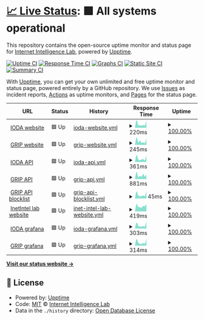 # [📈 Live Status](https://InetIntel.github.io/service-monitoring): <!--live status--> **🟩 All systems operational**

This repository contains the open-source uptime monitor and status page for [Internet Intelligence Lab](http://inetintel.org), powered by [Upptime](https://github.com/upptime/upptime).

[![Uptime CI](https://github.com/InetIntel/service-monitoring/workflows/Uptime%20CI/badge.svg)](https://github.com/InetIntel/service-monitoring/actions?query=workflow%3A%22Uptime+CI%22)
[![Response Time CI](https://github.com/InetIntel/service-monitoring/workflows/Response%20Time%20CI/badge.svg)](https://github.com/InetIntel/service-monitoring/actions?query=workflow%3A%22Response+Time+CI%22)
[![Graphs CI](https://github.com/InetIntel/service-monitoring/workflows/Graphs%20CI/badge.svg)](https://github.com/InetIntel/service-monitoring/actions?query=workflow%3A%22Graphs+CI%22)
[![Static Site CI](https://github.com/InetIntel/service-monitoring/workflows/Static%20Site%20CI/badge.svg)](https://github.com/InetIntel/service-monitoring/actions?query=workflow%3A%22Static+Site+CI%22)
[![Summary CI](https://github.com/InetIntel/service-monitoring/workflows/Summary%20CI/badge.svg)](https://github.com/InetIntel/service-monitoring/actions?query=workflow%3A%22Summary+CI%22)

With [Upptime](https://upptime.js.org), you can get your own unlimited and free uptime monitor and status page, powered entirely by a GitHub repository. We use [Issues](https://github.com/InetIntel/service-monitoring/issues) as incident reports, [Actions](https://github.com/InetIntel/service-monitoring/actions) as uptime monitors, and [Pages](https://InetIntel.github.io/service-monitoring) for the status page.

<!--start: status pages-->
<!-- This summary is generated by Upptime (https://github.com/upptime/upptime) -->
<!-- Do not edit this manually, your changes will be overwritten -->
<!-- prettier-ignore -->
| URL | Status | History | Response Time | Uptime |
| --- | ------ | ------- | ------------- | ------ |
| <img alt="" src="https://icons.duckduckgo.com/ip3/ioda.inetintel.cc.gatech.edu.ico" height="13"> [IODA website](https://ioda.inetintel.cc.gatech.edu) | 🟩 Up | [ioda-website.yml](https://github.com/InetIntel/service-monitoring/commits/HEAD/history/ioda-website.yml) | <details><summary><img alt="Response time graph" src="./graphs/ioda-website/response-time-week.png" height="20"> 220ms</summary><br><a href="https://InetIntel.github.io/service-monitoring/history/ioda-website"><img alt="Response time 281" src="https://img.shields.io/endpoint?url=https%3A%2F%2Fraw.githubusercontent.com%2FInetIntel%2Fservice-monitoring%2FHEAD%2Fapi%2Fioda-website%2Fresponse-time.json"></a><br><a href="https://InetIntel.github.io/service-monitoring/history/ioda-website"><img alt="24-hour response time 402" src="https://img.shields.io/endpoint?url=https%3A%2F%2Fraw.githubusercontent.com%2FInetIntel%2Fservice-monitoring%2FHEAD%2Fapi%2Fioda-website%2Fresponse-time-day.json"></a><br><a href="https://InetIntel.github.io/service-monitoring/history/ioda-website"><img alt="7-day response time 220" src="https://img.shields.io/endpoint?url=https%3A%2F%2Fraw.githubusercontent.com%2FInetIntel%2Fservice-monitoring%2FHEAD%2Fapi%2Fioda-website%2Fresponse-time-week.json"></a><br><a href="https://InetIntel.github.io/service-monitoring/history/ioda-website"><img alt="30-day response time 249" src="https://img.shields.io/endpoint?url=https%3A%2F%2Fraw.githubusercontent.com%2FInetIntel%2Fservice-monitoring%2FHEAD%2Fapi%2Fioda-website%2Fresponse-time-month.json"></a><br><a href="https://InetIntel.github.io/service-monitoring/history/ioda-website"><img alt="1-year response time 281" src="https://img.shields.io/endpoint?url=https%3A%2F%2Fraw.githubusercontent.com%2FInetIntel%2Fservice-monitoring%2FHEAD%2Fapi%2Fioda-website%2Fresponse-time-year.json"></a></details> | <details><summary><a href="https://InetIntel.github.io/service-monitoring/history/ioda-website">100.00%</a></summary><a href="https://InetIntel.github.io/service-monitoring/history/ioda-website"><img alt="All-time uptime 98.77%" src="https://img.shields.io/endpoint?url=https%3A%2F%2Fraw.githubusercontent.com%2FInetIntel%2Fservice-monitoring%2FHEAD%2Fapi%2Fioda-website%2Fuptime.json"></a><br><a href="https://InetIntel.github.io/service-monitoring/history/ioda-website"><img alt="24-hour uptime 100.00%" src="https://img.shields.io/endpoint?url=https%3A%2F%2Fraw.githubusercontent.com%2FInetIntel%2Fservice-monitoring%2FHEAD%2Fapi%2Fioda-website%2Fuptime-day.json"></a><br><a href="https://InetIntel.github.io/service-monitoring/history/ioda-website"><img alt="7-day uptime 100.00%" src="https://img.shields.io/endpoint?url=https%3A%2F%2Fraw.githubusercontent.com%2FInetIntel%2Fservice-monitoring%2FHEAD%2Fapi%2Fioda-website%2Fuptime-week.json"></a><br><a href="https://InetIntel.github.io/service-monitoring/history/ioda-website"><img alt="30-day uptime 92.99%" src="https://img.shields.io/endpoint?url=https%3A%2F%2Fraw.githubusercontent.com%2FInetIntel%2Fservice-monitoring%2FHEAD%2Fapi%2Fioda-website%2Fuptime-month.json"></a><br><a href="https://InetIntel.github.io/service-monitoring/history/ioda-website"><img alt="1-year uptime 98.77%" src="https://img.shields.io/endpoint?url=https%3A%2F%2Fraw.githubusercontent.com%2FInetIntel%2Fservice-monitoring%2FHEAD%2Fapi%2Fioda-website%2Fuptime-year.json"></a></details>
| <img alt="" src="https://icons.duckduckgo.com/ip3/grip.inetintel.cc.gatech.edu.ico" height="13"> [GRIP website](https://grip.inetintel.cc.gatech.edu) | 🟩 Up | [grip-website.yml](https://github.com/InetIntel/service-monitoring/commits/HEAD/history/grip-website.yml) | <details><summary><img alt="Response time graph" src="./graphs/grip-website/response-time-week.png" height="20"> 245ms</summary><br><a href="https://InetIntel.github.io/service-monitoring/history/grip-website"><img alt="Response time 268" src="https://img.shields.io/endpoint?url=https%3A%2F%2Fraw.githubusercontent.com%2FInetIntel%2Fservice-monitoring%2FHEAD%2Fapi%2Fgrip-website%2Fresponse-time.json"></a><br><a href="https://InetIntel.github.io/service-monitoring/history/grip-website"><img alt="24-hour response time 410" src="https://img.shields.io/endpoint?url=https%3A%2F%2Fraw.githubusercontent.com%2FInetIntel%2Fservice-monitoring%2FHEAD%2Fapi%2Fgrip-website%2Fresponse-time-day.json"></a><br><a href="https://InetIntel.github.io/service-monitoring/history/grip-website"><img alt="7-day response time 245" src="https://img.shields.io/endpoint?url=https%3A%2F%2Fraw.githubusercontent.com%2FInetIntel%2Fservice-monitoring%2FHEAD%2Fapi%2Fgrip-website%2Fresponse-time-week.json"></a><br><a href="https://InetIntel.github.io/service-monitoring/history/grip-website"><img alt="30-day response time 425" src="https://img.shields.io/endpoint?url=https%3A%2F%2Fraw.githubusercontent.com%2FInetIntel%2Fservice-monitoring%2FHEAD%2Fapi%2Fgrip-website%2Fresponse-time-month.json"></a><br><a href="https://InetIntel.github.io/service-monitoring/history/grip-website"><img alt="1-year response time 268" src="https://img.shields.io/endpoint?url=https%3A%2F%2Fraw.githubusercontent.com%2FInetIntel%2Fservice-monitoring%2FHEAD%2Fapi%2Fgrip-website%2Fresponse-time-year.json"></a></details> | <details><summary><a href="https://InetIntel.github.io/service-monitoring/history/grip-website">100.00%</a></summary><a href="https://InetIntel.github.io/service-monitoring/history/grip-website"><img alt="All-time uptime 98.02%" src="https://img.shields.io/endpoint?url=https%3A%2F%2Fraw.githubusercontent.com%2FInetIntel%2Fservice-monitoring%2FHEAD%2Fapi%2Fgrip-website%2Fuptime.json"></a><br><a href="https://InetIntel.github.io/service-monitoring/history/grip-website"><img alt="24-hour uptime 100.00%" src="https://img.shields.io/endpoint?url=https%3A%2F%2Fraw.githubusercontent.com%2FInetIntel%2Fservice-monitoring%2FHEAD%2Fapi%2Fgrip-website%2Fuptime-day.json"></a><br><a href="https://InetIntel.github.io/service-monitoring/history/grip-website"><img alt="7-day uptime 100.00%" src="https://img.shields.io/endpoint?url=https%3A%2F%2Fraw.githubusercontent.com%2FInetIntel%2Fservice-monitoring%2FHEAD%2Fapi%2Fgrip-website%2Fuptime-week.json"></a><br><a href="https://InetIntel.github.io/service-monitoring/history/grip-website"><img alt="30-day uptime 86.66%" src="https://img.shields.io/endpoint?url=https%3A%2F%2Fraw.githubusercontent.com%2FInetIntel%2Fservice-monitoring%2FHEAD%2Fapi%2Fgrip-website%2Fuptime-month.json"></a><br><a href="https://InetIntel.github.io/service-monitoring/history/grip-website"><img alt="1-year uptime 98.02%" src="https://img.shields.io/endpoint?url=https%3A%2F%2Fraw.githubusercontent.com%2FInetIntel%2Fservice-monitoring%2FHEAD%2Fapi%2Fgrip-website%2Fuptime-year.json"></a></details>
| <img alt="" src="https://icons.duckduckgo.com/ip3/api.ioda.inetintel.cc.gatech.edu.ico" height="13"> [IODA API](https://api.ioda.inetintel.cc.gatech.edu/v2/) | 🟩 Up | [ioda-api.yml](https://github.com/InetIntel/service-monitoring/commits/HEAD/history/ioda-api.yml) | <details><summary><img alt="Response time graph" src="./graphs/ioda-api/response-time-week.png" height="20"> 361ms</summary><br><a href="https://InetIntel.github.io/service-monitoring/history/ioda-api"><img alt="Response time 512" src="https://img.shields.io/endpoint?url=https%3A%2F%2Fraw.githubusercontent.com%2FInetIntel%2Fservice-monitoring%2FHEAD%2Fapi%2Fioda-api%2Fresponse-time.json"></a><br><a href="https://InetIntel.github.io/service-monitoring/history/ioda-api"><img alt="24-hour response time 648" src="https://img.shields.io/endpoint?url=https%3A%2F%2Fraw.githubusercontent.com%2FInetIntel%2Fservice-monitoring%2FHEAD%2Fapi%2Fioda-api%2Fresponse-time-day.json"></a><br><a href="https://InetIntel.github.io/service-monitoring/history/ioda-api"><img alt="7-day response time 361" src="https://img.shields.io/endpoint?url=https%3A%2F%2Fraw.githubusercontent.com%2FInetIntel%2Fservice-monitoring%2FHEAD%2Fapi%2Fioda-api%2Fresponse-time-week.json"></a><br><a href="https://InetIntel.github.io/service-monitoring/history/ioda-api"><img alt="30-day response time 523" src="https://img.shields.io/endpoint?url=https%3A%2F%2Fraw.githubusercontent.com%2FInetIntel%2Fservice-monitoring%2FHEAD%2Fapi%2Fioda-api%2Fresponse-time-month.json"></a><br><a href="https://InetIntel.github.io/service-monitoring/history/ioda-api"><img alt="1-year response time 512" src="https://img.shields.io/endpoint?url=https%3A%2F%2Fraw.githubusercontent.com%2FInetIntel%2Fservice-monitoring%2FHEAD%2Fapi%2Fioda-api%2Fresponse-time-year.json"></a></details> | <details><summary><a href="https://InetIntel.github.io/service-monitoring/history/ioda-api">100.00%</a></summary><a href="https://InetIntel.github.io/service-monitoring/history/ioda-api"><img alt="All-time uptime 98.77%" src="https://img.shields.io/endpoint?url=https%3A%2F%2Fraw.githubusercontent.com%2FInetIntel%2Fservice-monitoring%2FHEAD%2Fapi%2Fioda-api%2Fuptime.json"></a><br><a href="https://InetIntel.github.io/service-monitoring/history/ioda-api"><img alt="24-hour uptime 100.00%" src="https://img.shields.io/endpoint?url=https%3A%2F%2Fraw.githubusercontent.com%2FInetIntel%2Fservice-monitoring%2FHEAD%2Fapi%2Fioda-api%2Fuptime-day.json"></a><br><a href="https://InetIntel.github.io/service-monitoring/history/ioda-api"><img alt="7-day uptime 100.00%" src="https://img.shields.io/endpoint?url=https%3A%2F%2Fraw.githubusercontent.com%2FInetIntel%2Fservice-monitoring%2FHEAD%2Fapi%2Fioda-api%2Fuptime-week.json"></a><br><a href="https://InetIntel.github.io/service-monitoring/history/ioda-api"><img alt="30-day uptime 93.01%" src="https://img.shields.io/endpoint?url=https%3A%2F%2Fraw.githubusercontent.com%2FInetIntel%2Fservice-monitoring%2FHEAD%2Fapi%2Fioda-api%2Fuptime-month.json"></a><br><a href="https://InetIntel.github.io/service-monitoring/history/ioda-api"><img alt="1-year uptime 98.77%" src="https://img.shields.io/endpoint?url=https%3A%2F%2Fraw.githubusercontent.com%2FInetIntel%2Fservice-monitoring%2FHEAD%2Fapi%2Fioda-api%2Fuptime-year.json"></a></details>
| <img alt="" src="https://icons.duckduckgo.com/ip3/api.grip.inetintel.cc.gatech.edu.ico" height="13"> [GRIP API](https://api.grip.inetintel.cc.gatech.edu/json/events?length=10&start=0&ts_start=2023-05-01T00%3A00&ts_end=2023-05-02T00%3A00&event_type=submoas&full) | 🟩 Up | [grip-api.yml](https://github.com/InetIntel/service-monitoring/commits/HEAD/history/grip-api.yml) | <details><summary><img alt="Response time graph" src="./graphs/grip-api/response-time-week.png" height="20"> 881ms</summary><br><a href="https://InetIntel.github.io/service-monitoring/history/grip-api"><img alt="Response time 1024" src="https://img.shields.io/endpoint?url=https%3A%2F%2Fraw.githubusercontent.com%2FInetIntel%2Fservice-monitoring%2FHEAD%2Fapi%2Fgrip-api%2Fresponse-time.json"></a><br><a href="https://InetIntel.github.io/service-monitoring/history/grip-api"><img alt="24-hour response time 1045" src="https://img.shields.io/endpoint?url=https%3A%2F%2Fraw.githubusercontent.com%2FInetIntel%2Fservice-monitoring%2FHEAD%2Fapi%2Fgrip-api%2Fresponse-time-day.json"></a><br><a href="https://InetIntel.github.io/service-monitoring/history/grip-api"><img alt="7-day response time 881" src="https://img.shields.io/endpoint?url=https%3A%2F%2Fraw.githubusercontent.com%2FInetIntel%2Fservice-monitoring%2FHEAD%2Fapi%2Fgrip-api%2Fresponse-time-week.json"></a><br><a href="https://InetIntel.github.io/service-monitoring/history/grip-api"><img alt="30-day response time 864" src="https://img.shields.io/endpoint?url=https%3A%2F%2Fraw.githubusercontent.com%2FInetIntel%2Fservice-monitoring%2FHEAD%2Fapi%2Fgrip-api%2Fresponse-time-month.json"></a><br><a href="https://InetIntel.github.io/service-monitoring/history/grip-api"><img alt="1-year response time 1024" src="https://img.shields.io/endpoint?url=https%3A%2F%2Fraw.githubusercontent.com%2FInetIntel%2Fservice-monitoring%2FHEAD%2Fapi%2Fgrip-api%2Fresponse-time-year.json"></a></details> | <details><summary><a href="https://InetIntel.github.io/service-monitoring/history/grip-api">100.00%</a></summary><a href="https://InetIntel.github.io/service-monitoring/history/grip-api"><img alt="All-time uptime 97.97%" src="https://img.shields.io/endpoint?url=https%3A%2F%2Fraw.githubusercontent.com%2FInetIntel%2Fservice-monitoring%2FHEAD%2Fapi%2Fgrip-api%2Fuptime.json"></a><br><a href="https://InetIntel.github.io/service-monitoring/history/grip-api"><img alt="24-hour uptime 100.00%" src="https://img.shields.io/endpoint?url=https%3A%2F%2Fraw.githubusercontent.com%2FInetIntel%2Fservice-monitoring%2FHEAD%2Fapi%2Fgrip-api%2Fuptime-day.json"></a><br><a href="https://InetIntel.github.io/service-monitoring/history/grip-api"><img alt="7-day uptime 100.00%" src="https://img.shields.io/endpoint?url=https%3A%2F%2Fraw.githubusercontent.com%2FInetIntel%2Fservice-monitoring%2FHEAD%2Fapi%2Fgrip-api%2Fuptime-week.json"></a><br><a href="https://InetIntel.github.io/service-monitoring/history/grip-api"><img alt="30-day uptime 90.28%" src="https://img.shields.io/endpoint?url=https%3A%2F%2Fraw.githubusercontent.com%2FInetIntel%2Fservice-monitoring%2FHEAD%2Fapi%2Fgrip-api%2Fuptime-month.json"></a><br><a href="https://InetIntel.github.io/service-monitoring/history/grip-api"><img alt="1-year uptime 97.97%" src="https://img.shields.io/endpoint?url=https%3A%2F%2Fraw.githubusercontent.com%2FInetIntel%2Fservice-monitoring%2FHEAD%2Fapi%2Fgrip-api%2Fuptime-year.json"></a></details>
| <img alt="" src="https://icons.duckduckgo.com/ip3/api.grip.inetintel.cc.gatech.edu.ico" height="13"> [GRIP API blocklist](https://api.grip.inetintel.cc.gatech.edu/json/blocklist) | 🟩 Up | [grip-api-blocklist.yml](https://github.com/InetIntel/service-monitoring/commits/HEAD/history/grip-api-blocklist.yml) | <details><summary><img alt="Response time graph" src="./graphs/grip-api-blocklist/response-time-week.png" height="20"> 45ms</summary><br><a href="https://InetIntel.github.io/service-monitoring/history/grip-api-blocklist"><img alt="Response time 53" src="https://img.shields.io/endpoint?url=https%3A%2F%2Fraw.githubusercontent.com%2FInetIntel%2Fservice-monitoring%2FHEAD%2Fapi%2Fgrip-api-blocklist%2Fresponse-time.json"></a><br><a href="https://InetIntel.github.io/service-monitoring/history/grip-api-blocklist"><img alt="24-hour response time 84" src="https://img.shields.io/endpoint?url=https%3A%2F%2Fraw.githubusercontent.com%2FInetIntel%2Fservice-monitoring%2FHEAD%2Fapi%2Fgrip-api-blocklist%2Fresponse-time-day.json"></a><br><a href="https://InetIntel.github.io/service-monitoring/history/grip-api-blocklist"><img alt="7-day response time 45" src="https://img.shields.io/endpoint?url=https%3A%2F%2Fraw.githubusercontent.com%2FInetIntel%2Fservice-monitoring%2FHEAD%2Fapi%2Fgrip-api-blocklist%2Fresponse-time-week.json"></a><br><a href="https://InetIntel.github.io/service-monitoring/history/grip-api-blocklist"><img alt="30-day response time 49" src="https://img.shields.io/endpoint?url=https%3A%2F%2Fraw.githubusercontent.com%2FInetIntel%2Fservice-monitoring%2FHEAD%2Fapi%2Fgrip-api-blocklist%2Fresponse-time-month.json"></a><br><a href="https://InetIntel.github.io/service-monitoring/history/grip-api-blocklist"><img alt="1-year response time 53" src="https://img.shields.io/endpoint?url=https%3A%2F%2Fraw.githubusercontent.com%2FInetIntel%2Fservice-monitoring%2FHEAD%2Fapi%2Fgrip-api-blocklist%2Fresponse-time-year.json"></a></details> | <details><summary><a href="https://InetIntel.github.io/service-monitoring/history/grip-api-blocklist">100.00%</a></summary><a href="https://InetIntel.github.io/service-monitoring/history/grip-api-blocklist"><img alt="All-time uptime 98.02%" src="https://img.shields.io/endpoint?url=https%3A%2F%2Fraw.githubusercontent.com%2FInetIntel%2Fservice-monitoring%2FHEAD%2Fapi%2Fgrip-api-blocklist%2Fuptime.json"></a><br><a href="https://InetIntel.github.io/service-monitoring/history/grip-api-blocklist"><img alt="24-hour uptime 100.00%" src="https://img.shields.io/endpoint?url=https%3A%2F%2Fraw.githubusercontent.com%2FInetIntel%2Fservice-monitoring%2FHEAD%2Fapi%2Fgrip-api-blocklist%2Fuptime-day.json"></a><br><a href="https://InetIntel.github.io/service-monitoring/history/grip-api-blocklist"><img alt="7-day uptime 100.00%" src="https://img.shields.io/endpoint?url=https%3A%2F%2Fraw.githubusercontent.com%2FInetIntel%2Fservice-monitoring%2FHEAD%2Fapi%2Fgrip-api-blocklist%2Fuptime-week.json"></a><br><a href="https://InetIntel.github.io/service-monitoring/history/grip-api-blocklist"><img alt="30-day uptime 91.97%" src="https://img.shields.io/endpoint?url=https%3A%2F%2Fraw.githubusercontent.com%2FInetIntel%2Fservice-monitoring%2FHEAD%2Fapi%2Fgrip-api-blocklist%2Fuptime-month.json"></a><br><a href="https://InetIntel.github.io/service-monitoring/history/grip-api-blocklist"><img alt="1-year uptime 98.02%" src="https://img.shields.io/endpoint?url=https%3A%2F%2Fraw.githubusercontent.com%2FInetIntel%2Fservice-monitoring%2FHEAD%2Fapi%2Fgrip-api-blocklist%2Fuptime-year.json"></a></details>
| <img alt="" src="https://icons.duckduckgo.com/ip3/inetintel.cc.gatech.edu.ico" height="13"> [InetIntel lab website](https://inetintel.cc.gatech.edu/) | 🟩 Up | [inet-intel-lab-website.yml](https://github.com/InetIntel/service-monitoring/commits/HEAD/history/inet-intel-lab-website.yml) | <details><summary><img alt="Response time graph" src="./graphs/inet-intel-lab-website/response-time-week.png" height="20"> 419ms</summary><br><a href="https://InetIntel.github.io/service-monitoring/history/inet-intel-lab-website"><img alt="Response time 620" src="https://img.shields.io/endpoint?url=https%3A%2F%2Fraw.githubusercontent.com%2FInetIntel%2Fservice-monitoring%2FHEAD%2Fapi%2Finet-intel-lab-website%2Fresponse-time.json"></a><br><a href="https://InetIntel.github.io/service-monitoring/history/inet-intel-lab-website"><img alt="24-hour response time 561" src="https://img.shields.io/endpoint?url=https%3A%2F%2Fraw.githubusercontent.com%2FInetIntel%2Fservice-monitoring%2FHEAD%2Fapi%2Finet-intel-lab-website%2Fresponse-time-day.json"></a><br><a href="https://InetIntel.github.io/service-monitoring/history/inet-intel-lab-website"><img alt="7-day response time 419" src="https://img.shields.io/endpoint?url=https%3A%2F%2Fraw.githubusercontent.com%2FInetIntel%2Fservice-monitoring%2FHEAD%2Fapi%2Finet-intel-lab-website%2Fresponse-time-week.json"></a><br><a href="https://InetIntel.github.io/service-monitoring/history/inet-intel-lab-website"><img alt="30-day response time 465" src="https://img.shields.io/endpoint?url=https%3A%2F%2Fraw.githubusercontent.com%2FInetIntel%2Fservice-monitoring%2FHEAD%2Fapi%2Finet-intel-lab-website%2Fresponse-time-month.json"></a><br><a href="https://InetIntel.github.io/service-monitoring/history/inet-intel-lab-website"><img alt="1-year response time 620" src="https://img.shields.io/endpoint?url=https%3A%2F%2Fraw.githubusercontent.com%2FInetIntel%2Fservice-monitoring%2FHEAD%2Fapi%2Finet-intel-lab-website%2Fresponse-time-year.json"></a></details> | <details><summary><a href="https://InetIntel.github.io/service-monitoring/history/inet-intel-lab-website">100.00%</a></summary><a href="https://InetIntel.github.io/service-monitoring/history/inet-intel-lab-website"><img alt="All-time uptime 99.37%" src="https://img.shields.io/endpoint?url=https%3A%2F%2Fraw.githubusercontent.com%2FInetIntel%2Fservice-monitoring%2FHEAD%2Fapi%2Finet-intel-lab-website%2Fuptime.json"></a><br><a href="https://InetIntel.github.io/service-monitoring/history/inet-intel-lab-website"><img alt="24-hour uptime 100.00%" src="https://img.shields.io/endpoint?url=https%3A%2F%2Fraw.githubusercontent.com%2FInetIntel%2Fservice-monitoring%2FHEAD%2Fapi%2Finet-intel-lab-website%2Fuptime-day.json"></a><br><a href="https://InetIntel.github.io/service-monitoring/history/inet-intel-lab-website"><img alt="7-day uptime 100.00%" src="https://img.shields.io/endpoint?url=https%3A%2F%2Fraw.githubusercontent.com%2FInetIntel%2Fservice-monitoring%2FHEAD%2Fapi%2Finet-intel-lab-website%2Fuptime-week.json"></a><br><a href="https://InetIntel.github.io/service-monitoring/history/inet-intel-lab-website"><img alt="30-day uptime 99.09%" src="https://img.shields.io/endpoint?url=https%3A%2F%2Fraw.githubusercontent.com%2FInetIntel%2Fservice-monitoring%2FHEAD%2Fapi%2Finet-intel-lab-website%2Fuptime-month.json"></a><br><a href="https://InetIntel.github.io/service-monitoring/history/inet-intel-lab-website"><img alt="1-year uptime 99.37%" src="https://img.shields.io/endpoint?url=https%3A%2F%2Fraw.githubusercontent.com%2FInetIntel%2Fservice-monitoring%2FHEAD%2Fapi%2Finet-intel-lab-website%2Fuptime-year.json"></a></details>
| <img alt="" src="https://icons.duckduckgo.com/ip3/explore.ioda.inetintel.cc.gatech.edu.ico" height="13"> [IODA grafana](https://explore.ioda.inetintel.cc.gatech.edu) | 🟩 Up | [ioda-grafana.yml](https://github.com/InetIntel/service-monitoring/commits/HEAD/history/ioda-grafana.yml) | <details><summary><img alt="Response time graph" src="./graphs/ioda-grafana/response-time-week.png" height="20"> 303ms</summary><br><a href="https://InetIntel.github.io/service-monitoring/history/ioda-grafana"><img alt="Response time 609" src="https://img.shields.io/endpoint?url=https%3A%2F%2Fraw.githubusercontent.com%2FInetIntel%2Fservice-monitoring%2FHEAD%2Fapi%2Fioda-grafana%2Fresponse-time.json"></a><br><a href="https://InetIntel.github.io/service-monitoring/history/ioda-grafana"><img alt="24-hour response time 625" src="https://img.shields.io/endpoint?url=https%3A%2F%2Fraw.githubusercontent.com%2FInetIntel%2Fservice-monitoring%2FHEAD%2Fapi%2Fioda-grafana%2Fresponse-time-day.json"></a><br><a href="https://InetIntel.github.io/service-monitoring/history/ioda-grafana"><img alt="7-day response time 303" src="https://img.shields.io/endpoint?url=https%3A%2F%2Fraw.githubusercontent.com%2FInetIntel%2Fservice-monitoring%2FHEAD%2Fapi%2Fioda-grafana%2Fresponse-time-week.json"></a><br><a href="https://InetIntel.github.io/service-monitoring/history/ioda-grafana"><img alt="30-day response time 345" src="https://img.shields.io/endpoint?url=https%3A%2F%2Fraw.githubusercontent.com%2FInetIntel%2Fservice-monitoring%2FHEAD%2Fapi%2Fioda-grafana%2Fresponse-time-month.json"></a><br><a href="https://InetIntel.github.io/service-monitoring/history/ioda-grafana"><img alt="1-year response time 609" src="https://img.shields.io/endpoint?url=https%3A%2F%2Fraw.githubusercontent.com%2FInetIntel%2Fservice-monitoring%2FHEAD%2Fapi%2Fioda-grafana%2Fresponse-time-year.json"></a></details> | <details><summary><a href="https://InetIntel.github.io/service-monitoring/history/ioda-grafana">100.00%</a></summary><a href="https://InetIntel.github.io/service-monitoring/history/ioda-grafana"><img alt="All-time uptime 98.79%" src="https://img.shields.io/endpoint?url=https%3A%2F%2Fraw.githubusercontent.com%2FInetIntel%2Fservice-monitoring%2FHEAD%2Fapi%2Fioda-grafana%2Fuptime.json"></a><br><a href="https://InetIntel.github.io/service-monitoring/history/ioda-grafana"><img alt="24-hour uptime 100.00%" src="https://img.shields.io/endpoint?url=https%3A%2F%2Fraw.githubusercontent.com%2FInetIntel%2Fservice-monitoring%2FHEAD%2Fapi%2Fioda-grafana%2Fuptime-day.json"></a><br><a href="https://InetIntel.github.io/service-monitoring/history/ioda-grafana"><img alt="7-day uptime 100.00%" src="https://img.shields.io/endpoint?url=https%3A%2F%2Fraw.githubusercontent.com%2FInetIntel%2Fservice-monitoring%2FHEAD%2Fapi%2Fioda-grafana%2Fuptime-week.json"></a><br><a href="https://InetIntel.github.io/service-monitoring/history/ioda-grafana"><img alt="30-day uptime 93.03%" src="https://img.shields.io/endpoint?url=https%3A%2F%2Fraw.githubusercontent.com%2FInetIntel%2Fservice-monitoring%2FHEAD%2Fapi%2Fioda-grafana%2Fuptime-month.json"></a><br><a href="https://InetIntel.github.io/service-monitoring/history/ioda-grafana"><img alt="1-year uptime 98.79%" src="https://img.shields.io/endpoint?url=https%3A%2F%2Fraw.githubusercontent.com%2FInetIntel%2Fservice-monitoring%2FHEAD%2Fapi%2Fioda-grafana%2Fuptime-year.json"></a></details>
| <img alt="" src="https://icons.duckduckgo.com/ip3/explore.grip.inetintel.cc.gatech.edu.ico" height="13"> [GRIP grafana](https://explore.grip.inetintel.cc.gatech.edu) | 🟩 Up | [grip-grafana.yml](https://github.com/InetIntel/service-monitoring/commits/HEAD/history/grip-grafana.yml) | <details><summary><img alt="Response time graph" src="./graphs/grip-grafana/response-time-week.png" height="20"> 314ms</summary><br><a href="https://InetIntel.github.io/service-monitoring/history/grip-grafana"><img alt="Response time 574" src="https://img.shields.io/endpoint?url=https%3A%2F%2Fraw.githubusercontent.com%2FInetIntel%2Fservice-monitoring%2FHEAD%2Fapi%2Fgrip-grafana%2Fresponse-time.json"></a><br><a href="https://InetIntel.github.io/service-monitoring/history/grip-grafana"><img alt="24-hour response time 622" src="https://img.shields.io/endpoint?url=https%3A%2F%2Fraw.githubusercontent.com%2FInetIntel%2Fservice-monitoring%2FHEAD%2Fapi%2Fgrip-grafana%2Fresponse-time-day.json"></a><br><a href="https://InetIntel.github.io/service-monitoring/history/grip-grafana"><img alt="7-day response time 314" src="https://img.shields.io/endpoint?url=https%3A%2F%2Fraw.githubusercontent.com%2FInetIntel%2Fservice-monitoring%2FHEAD%2Fapi%2Fgrip-grafana%2Fresponse-time-week.json"></a><br><a href="https://InetIntel.github.io/service-monitoring/history/grip-grafana"><img alt="30-day response time 345" src="https://img.shields.io/endpoint?url=https%3A%2F%2Fraw.githubusercontent.com%2FInetIntel%2Fservice-monitoring%2FHEAD%2Fapi%2Fgrip-grafana%2Fresponse-time-month.json"></a><br><a href="https://InetIntel.github.io/service-monitoring/history/grip-grafana"><img alt="1-year response time 574" src="https://img.shields.io/endpoint?url=https%3A%2F%2Fraw.githubusercontent.com%2FInetIntel%2Fservice-monitoring%2FHEAD%2Fapi%2Fgrip-grafana%2Fresponse-time-year.json"></a></details> | <details><summary><a href="https://InetIntel.github.io/service-monitoring/history/grip-grafana">100.00%</a></summary><a href="https://InetIntel.github.io/service-monitoring/history/grip-grafana"><img alt="All-time uptime 98.79%" src="https://img.shields.io/endpoint?url=https%3A%2F%2Fraw.githubusercontent.com%2FInetIntel%2Fservice-monitoring%2FHEAD%2Fapi%2Fgrip-grafana%2Fuptime.json"></a><br><a href="https://InetIntel.github.io/service-monitoring/history/grip-grafana"><img alt="24-hour uptime 100.00%" src="https://img.shields.io/endpoint?url=https%3A%2F%2Fraw.githubusercontent.com%2FInetIntel%2Fservice-monitoring%2FHEAD%2Fapi%2Fgrip-grafana%2Fuptime-day.json"></a><br><a href="https://InetIntel.github.io/service-monitoring/history/grip-grafana"><img alt="7-day uptime 100.00%" src="https://img.shields.io/endpoint?url=https%3A%2F%2Fraw.githubusercontent.com%2FInetIntel%2Fservice-monitoring%2FHEAD%2Fapi%2Fgrip-grafana%2Fuptime-week.json"></a><br><a href="https://InetIntel.github.io/service-monitoring/history/grip-grafana"><img alt="30-day uptime 93.03%" src="https://img.shields.io/endpoint?url=https%3A%2F%2Fraw.githubusercontent.com%2FInetIntel%2Fservice-monitoring%2FHEAD%2Fapi%2Fgrip-grafana%2Fuptime-month.json"></a><br><a href="https://InetIntel.github.io/service-monitoring/history/grip-grafana"><img alt="1-year uptime 98.79%" src="https://img.shields.io/endpoint?url=https%3A%2F%2Fraw.githubusercontent.com%2FInetIntel%2Fservice-monitoring%2FHEAD%2Fapi%2Fgrip-grafana%2Fuptime-year.json"></a></details>

<!--end: status pages-->

[**Visit our status website →**](https://InetIntel.github.io/service-monitoring)

## 📄 License

- Powered by: [Upptime](https://github.com/upptime/upptime)
- Code: [MIT](./LICENSE) © [Internet Intelligence Lab](http://inetintel.org)
- Data in the `./history` directory: [Open Database License](https://opendatacommons.org/licenses/odbl/1-0/)
